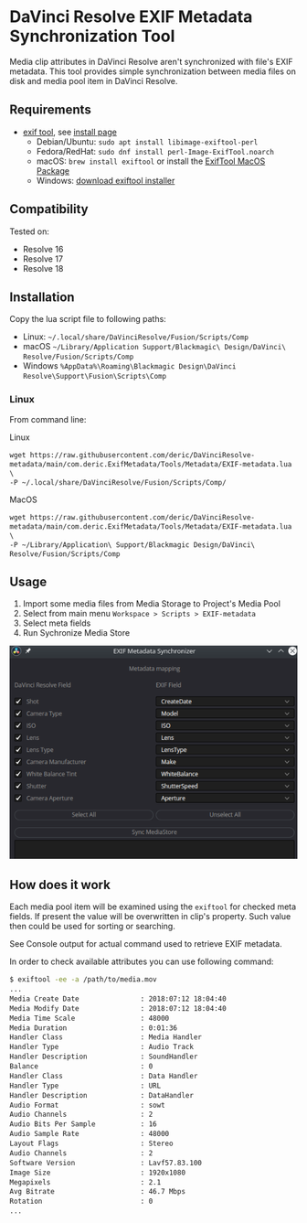 # DaVinci Resolve EXIF Metadata Synchronization Tool

Media clip attributes in DaVinci Resolve aren't synchronized with file's EXIF metadata. This tool provides simple synchronization between media files on disk and media pool item in DaVinci Resolve.

## Requirements

  - [exif tool](https://exiftool.org/), see [install page](https://exiftool.org/install.html)
    * Debian/Ubuntu: `sudo apt install libimage-exiftool-perl`
    * Fedora/RedHat: `sudo dnf install perl-Image-ExifTool.noarch`
    * macOS: `brew install exiftool` or install the [ExifTool MacOS Package](https://exiftool.org/install.html#MacOS)
    * Windows: [download exiftool installer](https://oliverbetz.de/pages/Artikel/ExifTool-for-Windows#toc-3)

## Compatibility

Tested on:

  * Resolve 16
  * Resolve 17
  * Resolve 18

## Installation

Copy the lua script file to following paths:

* Linux: `~/.local/share/DaVinciResolve/Fusion/Scripts/Comp`
* macOS `~/Library/Application Support/Blackmagic\ Design/DaVinci\ Resolve/Fusion/Scripts/Comp`
* Windows `%AppData%\Roaming\Blackmagic Design\DaVinci Resolve\Support\Fusion\Scripts\Comp`

### Linux

From command line:

Linux
```
wget https://raw.githubusercontent.com/deric/DaVinciResolve-metadata/main/com.deric.ExifMetadata/Tools/Metadata/EXIF-metadata.lua \
-P ~/.local/share/DaVinciResolve/Fusion/Scripts/Comp/
```

MacOS

```
wget https://raw.githubusercontent.com/deric/DaVinciResolve-metadata/main/com.deric.ExifMetadata/Tools/Metadata/EXIF-metadata.lua \
-P ~/Library/Application\ Support/Blackmagic Design/DaVinci\ Resolve/Fusion/Scripts/Comp
```

## Usage

 1. Import some media files from Media Storage to Project's Media Pool
 2. Select from main menu `Workspace > Scripts > EXIF-metadata`
 3. Select meta fields
 4. Run Sychronize Media Store

![EXIF synchronizer window](docs/exif_window.png)

## How does it work

Each media pool item will be examined using the `exiftool` for checked meta fields. If present the value will be overwritten in clip's property. Such value then could be used for sorting or searching.

See Console output for actual command used to retrieve EXIF metadata.

In order to check available attributes you can use following command:

```bash
$ exiftool -ee -a /path/to/media.mov
...
Media Create Date               : 2018:07:12 18:04:40
Media Modify Date               : 2018:07:12 18:04:40
Media Time Scale                : 48000
Media Duration                  : 0:01:36
Handler Class                   : Media Handler
Handler Type                    : Audio Track
Handler Description             : SoundHandler
Balance                         : 0
Handler Class                   : Data Handler
Handler Type                    : URL
Handler Description             : DataHandler
Audio Format                    : sowt
Audio Channels                  : 2
Audio Bits Per Sample           : 16
Audio Sample Rate               : 48000
Layout Flags                    : Stereo
Audio Channels                  : 2
Software Version                : Lavf57.83.100
Image Size                      : 1920x1080
Megapixels                      : 2.1
Avg Bitrate                     : 46.7 Mbps
Rotation                        : 0
...
```


